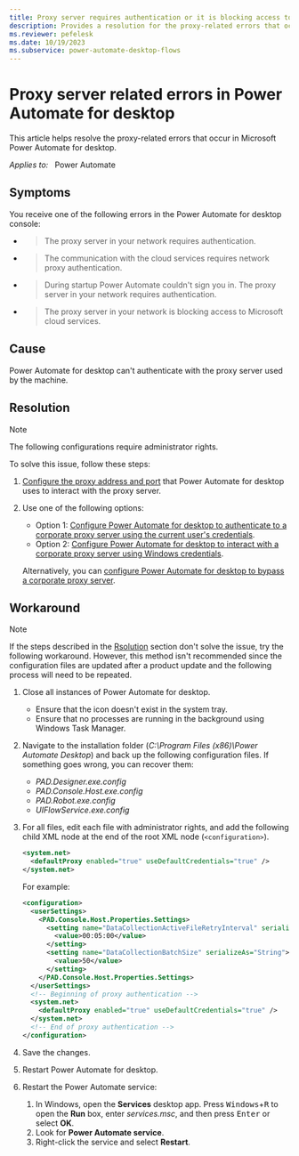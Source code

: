 ```yaml
---
title: Proxy server requires authentication or it is blocking access to cloud services error
description: Provides a resolution for the proxy-related errors that occur in Power Automate for desktop.
ms.reviewer: pefelesk
ms.date: 10/19/2023
ms.subservice: power-automate-desktop-flows
---
```

# Proxy server related errors in Power Automate for desktop

This article helps resolve the proxy-related errors that occur in Microsoft Power Automate for desktop.

_Applies to:_ &nbsp; Power Automate

## Symptoms

You receive one of the following errors in the Power Automate for desktop console:

- > The proxy server in your network requires authentication.

- > The communication with the cloud services requires network proxy authentication.

- > During startup Power Automate couldn't sign you in. The proxy server in your network requires authentication.

- > The proxy server in your network is blocking access to Microsoft cloud services.

## Cause

Power Automate for desktop can't authenticate with the proxy server used by the machine.

## Resolution

> [!NOTE]
> The following configurations require administrator rights.

To solve this issue, follow these steps:

1. [Configure the proxy address and port](/power-automate/desktop-flows/governance#configure-power-automate-for-desktop-to-interact-with-a-corporate-proxy-server) that Power Automate for desktop uses to interact with the proxy server.

2. Use one of the following options:

   - Option 1: [Configure Power Automate for desktop to authenticate to a corporate proxy server using the current user's credentials](/power-automate/desktop-flows/governance#configure-power-automate-for-desktop-to-authenticate-to-a-corporate-proxy-server-using-the-current-users-credentials).
   - Option 2: [Configure Power Automate for desktop to interact with a corporate proxy server using Windows credentials](/power-automate/desktop-flows/governance#configure-power-automate-for-desktop-to-authenticate-to-a-corporate-proxy-server-using-windows-credentials).

   Alternatively, you can [configure Power Automate for desktop to bypass a corporate proxy server](/power-automate/desktop-flows/governance#configure-power-automate-for-desktop-to-bypass-a-corporate-proxy-server).

## Workaround

> [!NOTE]
> If the steps described in the [Rsolution](#resolution) section don't solve the issue, try the following workaround. However, this method isn't recommended since the configuration files are updated after a product update and the following process will need to be repeated.

1. Close all instances of Power Automate for desktop.
   
   - Ensure that the icon doesn't exist in the system tray.
   - Ensure that no processes are running in the background using Windows Task Manager.

2. Navigate to the installation folder (_C:\Program Files (x86)\Power Automate Desktop_) and back up the following configuration files. If something goes wrong, you can recover them:

   - *PAD.Designer.exe.config*
   - *PAD.Console.Host.exe.config*
   - *PAD.Robot.exe.config*
   - *UIFlowService.exe.config*

3. For all files, edit each file with administrator rights, and add the following child XML node at the end of the root XML node (`<configuration>`).

    ```xml
    <system.net> 
      <defaultProxy enabled="true" useDefaultCredentials="true" />
    </system.net>
    ```

    For example:

    ```xml
    <configuration>
      <userSettings>
        <PAD.Console.Host.Properties.Settings>
          <setting name="DataCollectionActiveFileRetryInterval" serializeAs="String">
            <value>00:05:00</value>
          </setting>
          <setting name="DataCollectionBatchSize" serializeAs="String">
            <value>50</value>
          </setting>
        </PAD.Console.Host.Properties.Settings>
      </userSettings>
      <!-- Beginning of proxy authentication -->
      <system.net>
        <defaultProxy enabled="true" useDefaultCredentials="true" />
      </system.net>
      <!-- End of proxy authentication -->
    </configuration>
    ```

4. Save the changes.
5. Restart Power Automate for desktop.
6. Restart the Power Automate service:
     1. In Windows, open the **Services** desktop app. Press <kbd>Windows</kbd>+<kbd>R</kbd> to open the **Run** box, enter *services.msc*, and then press <kbd>Enter</kbd> or select **OK**.
     2. Look for **Power Automate service**.
     3. Right-click the service and select **Restart**.
